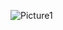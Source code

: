 ![Picture1](https://user-images.githubusercontent.com/65054637/173421929-72cad1db-9030-4489-9fca-d7cc90ee8fc8.png)

<!--
**diegoperezo97/diegoperezo97** is a ✨ _special_ ✨ repository because its `README.md` (this file) appears on your GitHub profile.

Here are some ideas to get you started:

- 🔭 I’m currently working on ...
- 🌱 I’m currently learning ...
- 👯 I’m looking to collaborate on ...
- 🤔 I’m looking for help with ...
- 💬 Ask me about ...
- 📫 How to reach me: ...
- 😄 Pronouns: ...
- ⚡ Fun fact: ...
-->
